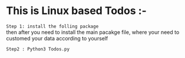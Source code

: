 <h1>This is Linux based Todos :-</h1>

```Step 1: install the folling package``` <br>
then after you need to install the main pacakge file,
where your need to customed your data according to yourself

```Step2 : Python3 Todos.py```
